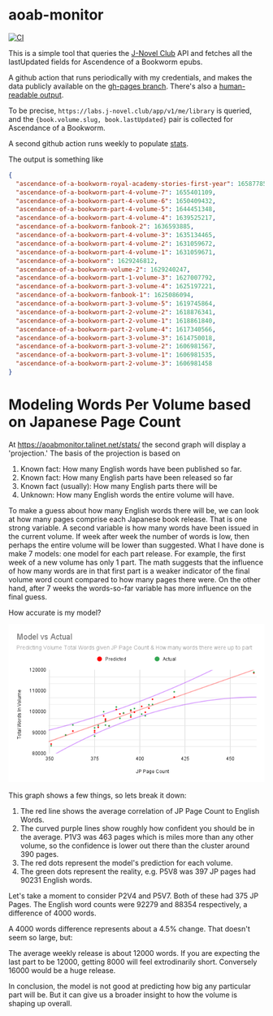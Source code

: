 aoab-monitor
============
[![CI](https://github.com/talisein/aoab-monitor/actions/workflows/main.yml/badge.svg)](https://github.com/talisein/aoab-monitor/actions/workflows/main.yml)

This is a simple tool that queries the [J-Novel Club](https://j-novel.club) API
and fetches all the lastUpdated fields for Ascendence of a Bookworm epubs.

A github action that runs periodically with my credentials, and makes the data
publicly available on the [gh-pages
branch](https://aoabmonitor.talinet.net/updates.json). There's also a
[human-readable output](https://aoabmonitor.talinet.net/).

To be precise, `https://labs.j-novel.club/app/v1/me/library` is queried, and the
`{book.volume.slug, book.lastUpdated}` pair is collected for Ascendance of a
Bookworm.

A second github action runs weekly to populate [stats](https://aoabmonitor.talinet.net/stats).

The output is something like
```json
{
  "ascendance-of-a-bookworm-royal-academy-stories-first-year": 1658778570,
  "ascendance-of-a-bookworm-part-4-volume-7": 1655401109,
  "ascendance-of-a-bookworm-part-4-volume-6": 1650409432,
  "ascendance-of-a-bookworm-part-4-volume-5": 1644451348,
  "ascendance-of-a-bookworm-part-4-volume-4": 1639525217,
  "ascendance-of-a-bookworm-fanbook-2": 1636593885,
  "ascendance-of-a-bookworm-part-4-volume-3": 1635134465,
  "ascendance-of-a-bookworm-part-4-volume-2": 1631059672,
  "ascendance-of-a-bookworm-part-4-volume-1": 1631059671,
  "ascendance-of-a-bookworm": 1629246812,
  "ascendance-of-a-bookworm-volume-2": 1629240247,
  "ascendance-of-a-bookworm-part-1-volume-3": 1627007792,
  "ascendance-of-a-bookworm-part-3-volume-4": 1625197221,
  "ascendance-of-a-bookworm-fanbook-1": 1625086094,
  "ascendance-of-a-bookworm-part-3-volume-5": 1619745864,
  "ascendance-of-a-bookworm-part-2-volume-2": 1618876341,
  "ascendance-of-a-bookworm-part-2-volume-1": 1618861840,
  "ascendance-of-a-bookworm-part-2-volume-4": 1617340566,
  "ascendance-of-a-bookworm-part-3-volume-3": 1614750018,
  "ascendance-of-a-bookworm-part-3-volume-2": 1606981567,
  "ascendance-of-a-bookworm-part-3-volume-1": 1606981535,
  "ascendance-of-a-bookworm-part-2-volume-3": 1606981458
}
```

Modeling Words Per Volume based on Japanese Page Count
======================================================

At https://aoabmonitor.talinet.net/stats/ the second graph will display a
'projection.' The basis of the projection is based on

1. Known fact: How many English words have been published so far.
2. Known fact: How many English parts have been released so far
3. Known fact (usually): How many English parts there will be
4. Unknown: How many English words the entire volume will have.

To make a guess about how many English words there will be, we can look at how
many pages comprise each Japanese book release. That is one strong variable. A
second variable is how many words have been issued in the current volume. If
week after week the number of words is low, then perhaps the entire volume will
be lower than suggested. What I have done is make 7 models: one model for each
part release. For example, the first week of a new volume has only 1 part. The
math suggests that the influence of how many words are in that first part is a
weaker indicator of the final volume word count compared to how many pages there
were. On the other hand, after 7 weeks the words-so-far variable has more
influence on the final guess.

How accurate is my model?

![Model vs Actual](Model_vs_Actual.png)

This graph shows a few things, so lets break it down:

1. The red line shows the average correlation of JP Page Count to English Words.
2. The curved purple lines show roughly how confident you should be in the
   average. P1V3 was 463 pages which is miles more than any other volume, so the
   confidence is lower out there than the cluster around 390 pages.
3. The red dots represent the model's prediction for each volume.
4. The green dots represent the reality, e.g. P5V8 was 397 JP pages had 90231
   English words.

Let's take a moment to consider P2V4 and P5V7. Both of these had 375 JP
Pages. The English word counts were 92279 and 88354 respectively, a difference
of 4000 words.

A 4000 words difference represents about a 4.5% change. That doesn't seem so
large, but:

The average weekly release is about 12000 words. If you are expecting the last
part to be 12000, getting 8000 will feel extrodinarily short. Conversely 16000
would be a huge release.

In conclusion, the model is not good at predicting how big any particular part
will be. But it can give us a broader insight to how the volume is shaping up
overall.
